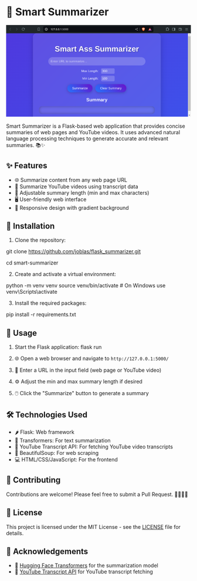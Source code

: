# 🤖 Smart Summarizer

![Smart Summarizer](https://github.com/joblas/flask_summarizer/blob/main/Screenshot%20Smart%20Summarizer.png)

Smart Summarizer is a Flask-based web application that provides concise summaries of web pages and YouTube videos. It uses advanced natural language processing techniques to generate accurate and relevant summaries. 📚✨

## ✨ Features

- 🌐 Summarize content from any web page URL
- 🎥 Summarize YouTube videos using transcript data
- 📏 Adjustable summary length (min and max characters)
- 🖥️ User-friendly web interface
- 📱 Responsive design with gradient background

## 🚀 Installation

1. Clone the repository:

git clone https://github.com/joblas/flask_summarizer.git

cd smart-summarizer


2. Create and activate a virtual environment:

python -m venv venv
source venv/bin/activate # On Windows use venv\Scripts\activate


3. Install the required packages:

pip install -r requirements.txt


## 🎯 Usage

1. Start the Flask application:
flask run

2. 🌐 Open a web browser and navigate to `http://127.0.0.1:5000/`

3. 📝 Enter a URL in the input field (web page or YouTube video)

4. ⚙️ Adjust the min and max summary length if desired

5. 🖱️ Click the "Summarize" button to generate a summary

## 🛠️ Technologies Used

- 🌶️ Flask: Web framework
- 🤗 Transformers: For text summarization
- 🎥 YouTube Transcript API: For fetching YouTube video transcripts
- 🍲 BeautifulSoup: For web scraping
- 💻 HTML/CSS/JavaScript: For the frontend

## 🤝 Contributing

Contributions are welcome! Please feel free to submit a Pull Request. 👨‍💻👩‍💻

## 📄 License

This project is licensed under the MIT License - see the [LICENSE](LICENSE) file for details.

## 🙏 Acknowledgements

- 🤗 [Hugging Face Transformers](https://github.com/huggingface/transformers) for the summarization model
- 🎥 [YouTube Transcript API](https://github.com/jdepoix/youtube-transcript-api) for YouTube transcript fetching
